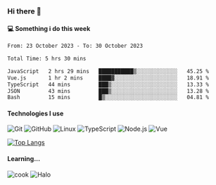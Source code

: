 ### Hi there 👋

#### 💻 Something i do this week

<!--START_SECTION:waka-->

```txt
From: 23 October 2023 - To: 30 October 2023

Total Time: 5 hrs 30 mins

JavaScript   2 hrs 29 mins   ███████████▒░░░░░░░░░░░░░   45.25 %
Vue.js       1 hr 2 mins     ████▓░░░░░░░░░░░░░░░░░░░░   18.91 %
TypeScript   44 mins         ███▒░░░░░░░░░░░░░░░░░░░░░   13.33 %
JSON         43 mins         ███▒░░░░░░░░░░░░░░░░░░░░░   13.28 %
Bash         15 mins         █▒░░░░░░░░░░░░░░░░░░░░░░░   04.81 %
```

<!--END_SECTION:waka-->


#### Technologies I use
![Git](https://img.shields.io/badge/-Git-222222?style=flat&logo=git&logoColor=F05032)
![GitHub](https://img.shields.io/badge/-GitHub-181717?style=flat&logo=github)
![Linux](https://img.shields.io/badge/-Linux-222222?style=flat&logo=linux&logoColor=FCC624)
![TypeScript](https://img.shields.io/badge/-TypeScript-000000?style=flat&logo=typescript)
![Node.js](https://img.shields.io/badge/-Node.js-222222?style=flat&logo=node.js&logoColor=339933)
![Vue](https://img.shields.io/badge/-Vue-222222?style=flat&logo=Vue.js&logoColor=4FC08D)

[![Top Langs](https://github-readme-stats.vercel.app/api/top-langs/?username=GodlessLiu&layout=compact)](https://github.com/anuraghazra/github-readme-stats)
#### Learning...
![cook](https://img.shields.io/badge/cook-v0.0.0-yellow.svg)
![Halo](https://img.shields.io/badge/Halo-v2.9.0-blue.svg)
